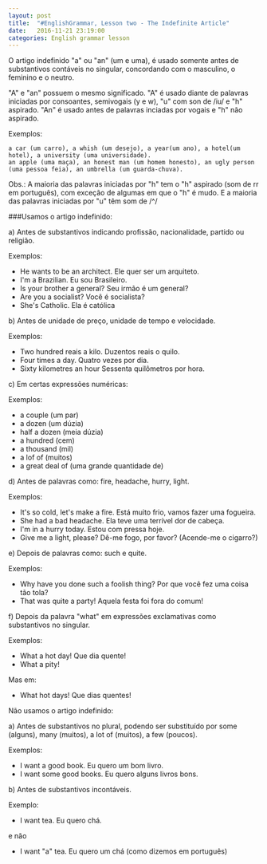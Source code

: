 ```yaml
---
layout: post
title:  "#EnglishGrammar, Lesson two - The Indefinite Article"
date:   2016-11-21 23:19:00
categories: English grammar lesson
---
```

O artigo indefinido "a" ou "an" (um e uma), é usado somente antes 
de substantivos contáveis no singular, concordando com o masculino, o feminino e o neutro.

"A" e "an" possuem o mesmo significado. "A" é usado diante de 
palavras iniciadas por consoantes, semivogais (y e w), "u" com son de /iu/ e "h" aspirado. "An" é usado antes de palavras inciadas por vogais e "h" não aspirado.

Exemplos:
	
	a car (um carro), a whish (um desejo), a year(um ano), a hotel(um hotel), a university (uma universidade).
	an apple (uma maça), an honest man (um homem honesto), an ugly person (uma pessoa feia), an umbrella (um guarda-chuva).

Obs.: A maioria das palavras iniciadas por "h" tem o "h" aspirado (som de rr em português), com exceção de algumas em que o "h" é mudo. E a maioria das palavras iniciadas por "u" têm som de /^/

###Usamos o artigo indefinido:

a) Antes de substantivos indicando profissão, nacionalidade, partido ou religião.

Exemplos:

* He wants to be an architect.
Ele quer ser um arquiteto.
* I'm a Brazilian.
Eu sou Brasileiro.
* Is your brother a general?
Seu irmão é um general?
* Are you a socialist?
Você é socialista?
* She's Catholic.
Ela é católica

b) Antes de unidade de preço, unidade de tempo e velocidade.

Exemplos:

* Two hundred reais a kilo.
Duzentos reais o quilo.
* Four times a day.
Quatro vezes por dia.
* Sixty kilometres an hour
Sessenta quilômetros por hora.

c) Em certas expressões numéricas:

Exemplos:

* a couple (um par)
* a dozen (um dúzia)
* half a dozen (meia dúzia)
* a hundred (cem)
* a thousand (mil)
* a lof of (muitos)
* a great deal of (uma grande quantidade de)

d) Antes de palavras como: fire, headache, hurry, light.

Exemplos:

* It's so cold, let's make a fire.
Está muito frio, vamos fazer uma fogueira.
* She had a bad headache.
Ela teve uma terrível dor de cabeça.
* I'm in a hurry today.
Estou com pressa hoje.
* Give me a light, please?
Dê-me fogo, por favor? (Acende-me o cigarro?)

e) Depois de palavras como: such e quite.

Exemplos:

* Why have you done such a foolish thing?
Por que você fez uma coisa tão tola?
* That was quite a party!
Aquela festa foi fora do comum!

f) Depois da palavra "what" em expressões exclamativas como substantivos no singular.

Exemplos:

* What a hot day!
Que dia quente!
* What a pity!

Mas em:

* What hot days!
Que dias quentes!

Não usamos o artigo indefinido:

a) Antes de substantivos no plural, podendo ser substituído por some (alguns), many (muitos), a lot of (muitos), a few (poucos).

Exemplos:

* I want a good book.
Eu quero um bom livro.
* I want some good books.
Eu quero alguns livros bons.

b) Antes de substantivos incontáveis.

Exemplo:

* I want tea.
Eu quero chá.

e não

* I want "a" tea.
Eu quero um chá (como dizemos em português)